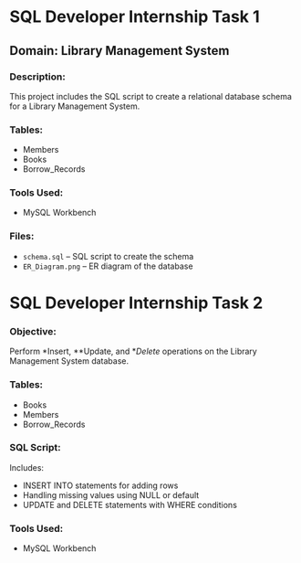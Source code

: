 # SQL Developer Internship Task 1

## Domain: Library Management System

### Description:
This project includes the SQL script to create a relational database schema for a Library Management System.

### Tables:
- Members
- Books
- Borrow_Records

### Tools Used:
- MySQL Workbench

### Files:
- `schema.sql` – SQL script to create the schema
- `ER_Diagram.png` – ER diagram of the database

# SQL Developer Internship Task 2

### Objective:
Perform *Insert, **Update, and **Delete* operations on the Library Management System database.

### Tables:
- Books  
- Members  
- Borrow_Records  

### SQL Script:
Includes:
- INSERT INTO statements for adding rows  
- Handling missing values using NULL or default  
- UPDATE and DELETE statements with WHERE conditions  

### Tools Used:
- MySQL Workbench

